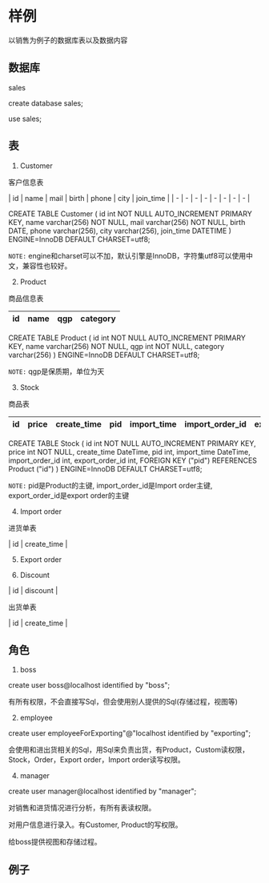 # 样例

以销售为例子的数据库表以及数据内容

## 数据库

sales

create database sales;

use sales;

## 表

1. Customer

客户信息表

| id | name | mail | birth | phone | city | join_time |
| - | - | - | - | - | - | - | - |

CREATE TABLE Customer (
    id int NOT NULL AUTO_INCREMENT PRIMARY KEY,
    name varchar(256) NOT NULL,
    mail varchar(256) NOT NULL,
    birth DATE,
    phone varchar(256),
    city varchar(256),
    join_time DATETIME
) ENGINE=InnoDB DEFAULT CHARSET=utf8;

`NOTE:` engine和charset可以不加，默认引擎是InnoDB，字符集utf8可以使用中文，兼容性也较好。

2. Product

商品信息表

| id | name | qgp | category |
| - | - | - | - |

CREATE TABLE Product (
    id int NOT NULL AUTO_INCREMENT PRIMARY KEY,
    name varchar(256) NOT NULL,
    qgp int NOT NULL,
    category varchar(256)
) ENGINE=InnoDB DEFAULT CHARSET=utf8;

`NOTE:` qgp是保质期，单位为天

3. Stock

商品表

| id | price | create_time | pid | import_time | import_order_id | export_order_id |
| - | - | - | - | - | - | - | 

CREATE TABLE Stock (
    id int NOT NULL AUTO_INCREMENT PRIMARY KEY,
    price int NOT NULL,
    create_time DateTime,
    pid int,
    import_time DateTime,
    import_order_id int,
    export_order_id int,
    FOREIGN KEY ("pid") REFERENCES Product ("id")
) ENGINE=InnoDB DEFAULT CHARSET=utf8;

`NOTE:` pid是Product的主键, import_order_id是Import order主键, export_order_id是export order的主键

4. Import order

进货单表

| id | create_time |

5. Export order

6. Discount

| id | discount |

出货单表

| id | create_time |


## 角色

1. boss

create user boss@localhost identified by "boss";

有所有权限，不会直接写Sql，但会使用别人提供的Sql(存储过程，视图等)

2. employee

 create user employeeForExporting"@"localhost identified by "exporting";

会使用和进出货相关的Sql，用Sql来负责出货，有Product，Custom读权限，Stock，Order，Export order，Import order读写权限。

4. manager

create user manager@localhost identified by "manager";

对销售和进货情况进行分析，有所有表读权限。

对用户信息进行录入。有Customer, Product的写权限。

给boss提供视图和存储过程。

## 例子

